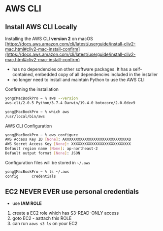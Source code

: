 
# AWS CLI

## Install AWS CLI Locally
Installing the AWS CLI **version 2** on macOS  [https://docs.aws.amazon.com/cli/latest/userguide/install-cliv2-mac.html#cliv2-mac-install-confirm](https://docs.aws.amazon.com/cli/latest/userguide/install-cliv2-mac.html#cliv2-mac-install-confirm)

- has no dependencies on other software packages. It has a self-contained, embedded copy of all dependencies included in the installer
- no longer need to install and maintain Python to use the AWS CLI


Confirming the installation

```bash
yong@MacBookPro ~ % aws --version
aws-cli/2.0.5 Python/3.7.4 Darwin/19.4.0 botocore/2.0.0dev9

yong@MacBookPro ~ % which aws
/usr/local/bin/aws
```

AWS CLI Configuration
```bash
yong@MacBookPro ~ % aws configure
AWS Access Key ID [None]: AXXXXXXXXXXXXXXXXXXXXXXXXXXXXXQ
AWS Secret Access Key [None]: XXXXXXXXXXXXXXXXXXXXXXXXXXX
Default region name [None]: ap-northeast-2
Default output format [None]: JSON
```

Configuration files will be stored in `~/.aws`
```bash
yong@MacBookPro ~ % ls ~/.aws
config		credentials
```

##  EC2 NEVER EVER use personal credentials
- use **IAM ROLE**

1. create a EC2 role which has S3-READ-ONLY access
2. goto EC2 - aattach this ROLE
3. can run `aaws s3 ls` on your EC2





